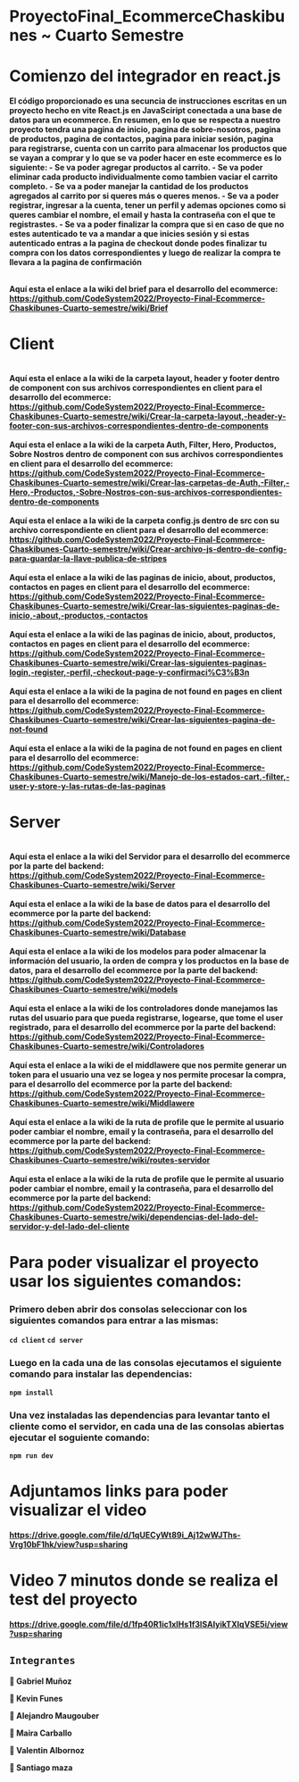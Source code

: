 # ProyectoFinal_EcommerceChaskibunes ~ Cuarto Semestre

<h1>Comienzo del integrador en react.js</h1>
<strong>El código proporcionado es una secuncia de instrucciones escritas en un proyecto hecho en vite React.js en JavaSciript conectada a una base de datos para un ecommerce. En resumen, en lo que se respecta a nuestro proyecto tendra una pagina de inicio, pagina de sobre-nosotros, pagina de productos, pagina de contactos, pagina para iniciar sesión, pagina para registrarse, cuenta con un carrito para almacenar los productos que se vayan a comprar y lo que se va poder hacer en este ecommerce es lo siguiente: 
- Se va poder agregar productos al carrito.
- Se va poder eliminar cada producto individualmente como tambien vaciar el carrito completo.
- Se va a poder manejar la cantidad de los productos agregados al carrito por si queres más o queres menos.
- Se va a poder registrar, ingresar a la cuenta, tener un perfil y ademas opciones como si queres cambiar el nombre, el email y hasta la contraseña con el que te registrastes.
- Se va a poder finalizar la compra que si en caso de que no estes autenticado te va a mandar a que inicies sesión y si estas autenticado entras a la pagina de checkout donde podes finalizar tu compra con los datos correspondientes y luego de realizar la compra te llevara a la pagina de confirmación
</strong>



<br><strong>
Aquí esta el enlace a la wiki del brief para el desarrollo del ecommerce: https://github.com/CodeSystem2022/Proyecto-Final-Ecommerce-Chaskibunes-Cuarto-semestre/wiki/Brief</strong>
<br><strong>


# Client
<br><strong>
Aquí esta el enlace a la wiki de la carpeta layout, header y footer dentro de component con sus archivos correspondientes en client para el desarrollo del ecommerce: https://github.com/CodeSystem2022/Proyecto-Final-Ecommerce-Chaskibunes-Cuarto-semestre/wiki/Crear-la-carpeta-layout,-header-y-footer-con-sus-archivos-correspondientes-dentro-de-components</strong>
<br><strong>
<br><strong>
Aquí esta el enlace a la wiki de la carpeta Auth, Filter, Hero, Productos, Sobre Nostros dentro de component con sus archivos correspondientes en client para el desarrollo del ecommerce: https://github.com/CodeSystem2022/Proyecto-Final-Ecommerce-Chaskibunes-Cuarto-semestre/wiki/Crear-las-carpetas-de-Auth,-Filter,-Hero,-Productos,-Sobre-Nostros-con-sus-archivos-correspondientes-dentro-de-components</strong>
<br><strong>
<br><strong>
Aquí esta el enlace a la wiki de la carpeta config.js dentro de src con su archivo correspondiente en client para el desarrollo del ecommerce: https://github.com/CodeSystem2022/Proyecto-Final-Ecommerce-Chaskibunes-Cuarto-semestre/wiki/Crear-archivo-js-dentro-de-config-para-guardar-la-llave-publica-de-stripes</strong>
<br><strong>
<br><strong>
Aquí esta el enlace a la wiki de las paginas de inicio, about, productos, contactos en pages en client para el desarrollo del ecommerce: https://github.com/CodeSystem2022/Proyecto-Final-Ecommerce-Chaskibunes-Cuarto-semestre/wiki/Crear-las-siguientes-paginas-de-inicio,-about,-productos,-contactos</strong>
<br><strong>
<br><strong>
Aquí esta el enlace a la wiki de las paginas de inicio, about, productos, contactos en pages en client para el desarrollo del ecommerce: https://github.com/CodeSystem2022/Proyecto-Final-Ecommerce-Chaskibunes-Cuarto-semestre/wiki/Crear-las-siguientes-paginas-login,-register,-perfil,-checkout-page-y-confirmaci%C3%B3n</strong>
<br><strong>
<br><strong>
Aquí esta el enlace a la wiki de la pagina de not found en pages en client para el desarrollo del ecommerce: https://github.com/CodeSystem2022/Proyecto-Final-Ecommerce-Chaskibunes-Cuarto-semestre/wiki/Crear-las-siguientes-pagina-de-not-found</strong>
<br><strong>
<br><strong>
Aquí esta el enlace a la wiki de la pagina de not found en pages en client para el desarrollo del ecommerce: https://github.com/CodeSystem2022/Proyecto-Final-Ecommerce-Chaskibunes-Cuarto-semestre/wiki/Manejo-de-los-estados-cart,-filter,-user-y-store-y-las-rutas-de-las-paginas</strong>
<br><strong>

# Server
<br><strong>
Aquí esta el enlace a la wiki del Servidor para el desarrollo del ecommerce por la parte del backend: https://github.com/CodeSystem2022/Proyecto-Final-Ecommerce-Chaskibunes-Cuarto-semestre/wiki/Server</strong>
<br><strong>
<br><strong>
Aquí esta el enlace a la wiki de la base de datos para el desarrollo del ecommerce por la parte del backend: https://github.com/CodeSystem2022/Proyecto-Final-Ecommerce-Chaskibunes-Cuarto-semestre/wiki/Database</strong>
<br><strong>
<br><strong>
Aquí esta el enlace a la wiki de los modelos para poder almacenar la información del usuario, la orden de compra y los productos en la base de datos, para el desarrollo del ecommerce por la parte del backend: https://github.com/CodeSystem2022/Proyecto-Final-Ecommerce-Chaskibunes-Cuarto-semestre/wiki/models</strong>
<br><strong>
<br><strong>
Aquí esta el enlace a la wiki de los controladores donde manejamos las rutas del usuario para que pueda registrarse, logearse, que tome el user registrado, para el desarrollo del ecommerce por la parte del backend: https://github.com/CodeSystem2022/Proyecto-Final-Ecommerce-Chaskibunes-Cuarto-semestre/wiki/Controladores</strong>
<br><strong>
<br><strong>
Aquí esta el enlace a la wiki de el middlawere que nos permite generar un token para el usuario una vez se logea y nos permite procesar la compra, para el desarrollo del ecommerce por la parte del backend: https://github.com/CodeSystem2022/Proyecto-Final-Ecommerce-Chaskibunes-Cuarto-semestre/wiki/Middlawere</strong>
<br><strong>
<br><strong>
Aquí esta el enlace a la wiki de la ruta de profile que le permite al usuario poder cambiar el nombre, email y la contraseña, para el desarrollo del ecommerce por la parte del backend: https://github.com/CodeSystem2022/Proyecto-Final-Ecommerce-Chaskibunes-Cuarto-semestre/wiki/routes-servidor</strong>
<br><strong>
<br><strong>
Aquí esta el enlace a la wiki de la ruta de profile que le permite al usuario poder cambiar el nombre, email y la contraseña, para el desarrollo del ecommerce por la parte del backend: https://github.com/CodeSystem2022/Proyecto-Final-Ecommerce-Chaskibunes-Cuarto-semestre/wiki/dependencias-del-lado-del-servidor-y-del-lado-del-cliente</strong>
<br><strong>

# Para poder visualizar el proyecto usar los siguientes comandos:

### **Primero deben abrir dos consolas seleccionar con los siguientes comandos para entrar a las mismas:**
``` cd client ```
``` cd server ```

### **Luego en la cada una de las consolas ejecutamos el siguiente comando para instalar las dependencias:**
``` npm install ```

### **Una vez instaladas las dependencias para levantar tanto el cliente como el servidor, en cada una de las consolas abiertas ejecutar el soguiente comando:** 
``` npm run dev ```


# Adjuntamos links para poder visualizar el video
https://drive.google.com/file/d/1qUECyWt89i_Aj12wWJThs-Vrg10bF1hk/view?usp=sharing

# Video 7 minutos donde se realiza el test del proyecto
https://drive.google.com/file/d/1fp40R1ic1xlHs1f3ISAIyikTXlqVSE5i/view?usp=sharing

## `Integrantes`

:large_orange_diamond:  Gabriel Muñoz

:large_orange_diamond:  Kevin Funes  

:large_orange_diamond:  Alejandro Maugouber

:large_orange_diamond:  Maira Carballo

:large_orange_diamond:  Valentin Albornoz

:large_orange_diamond:  Santiago maza

